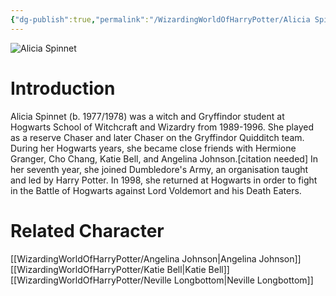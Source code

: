 ```yaml
---
{"dg-publish":true,"permalink":"/WizardingWorldOfHarryPotter/Alicia Spinnet/","dgPassFrontmatter":true,"created":"","updated":""}
---
```


![Alicia Spinnet](http://rxbg5ysja.bkt.gdipper.com/Alicia_Spinnet.png)
# Introduction
Alicia Spinnet (b. 1977/1978) was a witch and Gryffindor student at Hogwarts School of Witchcraft and Wizardry from 1989-1996. She played as a reserve Chaser and later Chaser on the Gryffindor Quidditch team. During her Hogwarts years, she became close friends with Hermione Granger, Cho Chang, Katie Bell, and Angelina Johnson.[citation needed] In her seventh year, she joined Dumbledore's Army, an organisation taught and led by Harry Potter. In 1998, she returned at Hogwarts in order to fight in the Battle of Hogwarts against Lord Voldemort and his Death Eaters.

# Related Character
[[WizardingWorldOfHarryPotter/Angelina Johnson\|Angelina Johnson]]
[[WizardingWorldOfHarryPotter/Katie Bell\|Katie Bell]]
[[WizardingWorldOfHarryPotter/Neville Longbottom\|Neville Longbottom]]
